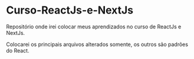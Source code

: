 # Curso-ReactJs-e-NextJs
Repositório onde irei colocar meus aprendizados no curso de ReactJs e NextJs.

Colocarei os principais arquivos alterados somente, os outros são padrões do React.
